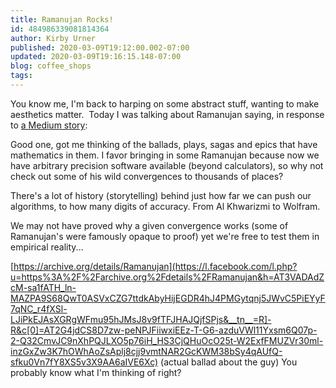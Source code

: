 ```yaml
---
title: Ramanujan Rocks!
id: 484986339081814364
author: Kirby Urner
published: 2020-03-09T19:12:00.002-07:00
updated: 2020-03-09T19:16:15.148-07:00
blog: coffee_shops
tags: 
---
```


You know me, I'm back to harping on some abstract stuff, wanting to make aesthetics matter.  Today I was talking about Ramanujan saying, in response to [a Medium story](https://medium.com/@sunilsingh_42118/25-years-later-closer-to-home-but-still-not-arriving-in-mathematics-54a598e04757):

Good one, got me thinking of the ballads, plays, sagas and epics that have mathematics in them. I favor bringing in some Ramanujan because now we have arbitrary precision software available (beyond calculators), so why not check out some of his wild convergences to thousands of places?

There's a lot of history (storytelling) behind just how far we can push our algorithms, to how many digits of accuracy. From Al Khwarizmi to Wolfram. 

We may not have proved why a given convergence works (some of Ramanujan's were famously opaque to proof) yet we're free to test them in empirical reality... 

[https://archive.org/details/Ramanujan](https://l.facebook.com/l.php?u=https%3A%2F%2Farchive.org%2Fdetails%2FRamanujan&h=AT3VADAdZcM-sa1fATH_ln-MAZPA9S68QwT0ASVxCZG7ttdkAbyHijEGDR4hJ4PMGytqnj5JWvC5PiEYyF7qNC_r4fXSl-LJiPkEJAsXGRgWFmu95hJMsJ8v9fTFJHAJQjfSPjs&__tn__=R]-R&c[0]=AT2G4jdCS8D7zw-peNPJFiiwxiEEz-T-G6-azduVWl11Yxsm6Q07p-2-Q32CmvJC9nXhPQJLXO5p76iH_HS3CjQHuOcO25t-W2ExfFMUZVr30ml-inzGxZw3K7hOWhAoZsAplj8cjj9vmtNAR2GcKWM38bSy4qAUfQ-sfku0Vn7fY8XS5v3X9AA6aIVE6Xc) (actual ballad about the guy)
You probably know what I'm thinking of right?

[](https://blogger.googleusercontent.com/img/b/R29vZ2xl/AVvXsEgKLOBCdOin3Fuv8r5XgwU-nEk41TqAHbMdlRx9cW8fAOdJlRSzMTDqFbgDIaQyP_erBOYIunge6oZKvTkte0fx57DuJU8omgDZS_ccIfo5Im_q_Gdhoe7rMpr17hkf4L6hi0eTrjzMY2tp/s1600/406720743_1a030d38fe_o.gif)